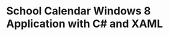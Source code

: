 School Calendar Windows 8 Application with C# and XAML
======================================================
